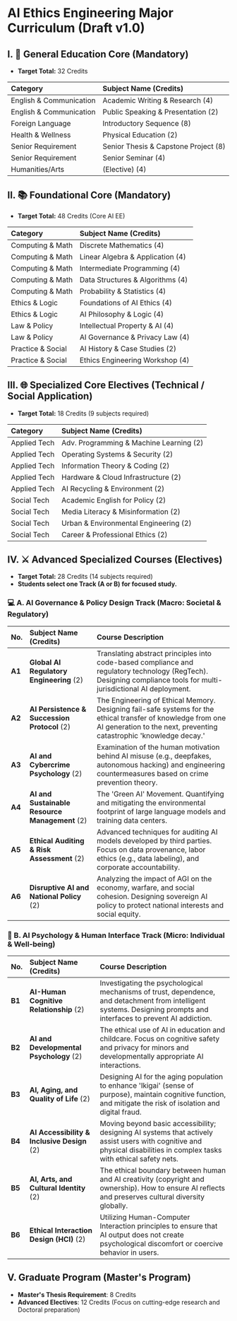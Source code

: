 # AI Ethics Engineering Major Curriculum (Draft v1.0)

## I. 🧩 General Education Core (Mandatory)
* **Target Total:** 32 Credits

| Category | Subject Name (Credits) |
| :--- | :--- |
| English & Communication | Academic Writing & Research (4) |
| English & Communication | Public Speaking & Presentation (2) |
| Foreign Language | Introductory Sequence (8) |
| Health & Wellness | Physical Education (2) |
| Senior Requirement | Senior Thesis & Capstone Project (8) |
| Senior Requirement | Senior Seminar (4) |
| Humanities/Arts | (Elective) (4) |

## II. 📚 Foundational Core (Mandatory)
* **Target Total:** 48 Credits (Core AI EE)

| Category | Subject Name (Credits) |
| :--- | :--- |
| Computing & Math | Discrete Mathematics (4) |
| Computing & Math | Linear Algebra & Application (4) |
| Computing & Math | Intermediate Programming (4) |
| Computing & Math | Data Structures & Algorithms (4) |
| Computing & Math | Probability & Statistics (4) |
| Ethics & Logic | Foundations of AI Ethics (4) |
| Ethics & Logic | AI Philosophy & Logic (4) |
| Law & Policy | Intellectual Property & AI (4) |
| Law & Policy | AI Governance & Privacy Law (4) |
| Practice & Social | AI History & Case Studies (2) |
| Practice & Social | Ethics Engineering Workshop (4) |

## III. 🌐 Specialized Core Electives (Technical / Social Application)
* **Target Total:** 18 Credits (9 subjects required)

| Category | Subject Name (Credits) |
| :--- | :--- |
| Applied Tech | Adv. Programming & Machine Learning (2) |
| Applied Tech | Operating Systems & Security (2) |
| Applied Tech | Information Theory & Coding (2) |
| Applied Tech | Hardware & Cloud Infrastructure (2) |
| Applied Tech | AI Recycling & Environment (2) |
| Social Tech | Academic English for Policy (2) |
| Social Tech | Media Literacy & Misinformation (2) |
| Social Tech | Urban & Environmental Engineering (2) |
| Social Tech | Career & Professional Ethics (2) |

## IV. ⚔️ Advanced Specialized Courses (Electives)
* **Target Total:** 28 Credits (14 subjects required)
* **Students select one Track (A or B) for focused study.**

### 💻 A. AI Governance & Policy Design Track (Macro: Societal & Regulatory)

| No. | Subject Name (Credits) | Course Description |
| :--- | :--- | :--- |
| **A1** | **Global AI Regulatory Engineering** (2) | Translating abstract principles into code-based compliance and regulatory technology (RegTech). Designing compliance tools for multi-jurisdictional AI deployment. |
| **A2** | **AI Persistence & Succession Protocol** (2) | The Engineering of Ethical Memory. Designing fail-safe systems for the ethical transfer of knowledge from one AI generation to the next, preventing catastrophic 'knowledge decay.' |
| **A3** | **AI and Cybercrime Psychology** (2) | Examination of the human motivation behind AI misuse (e.g., deepfakes, autonomous hacking) and engineering countermeasures based on crime prevention theory. |
| **A4** | **AI and Sustainable Resource Management** (2) | The 'Green AI' Movement. Quantifying and mitigating the environmental footprint of large language models and training data centers. |
| **A5** | **Ethical Auditing & Risk Assessment** (2) | Advanced techniques for auditing AI models developed by third parties. Focus on data provenance, labor ethics (e.g., data labeling), and corporate accountability. |
| **A6** | **Disruptive AI and National Policy** (2) | Analyzing the impact of AGI on the economy, warfare, and social cohesion. Designing sovereign AI policy to protect national interests and social equity. |

### 🧠 B. AI Psychology & Human Interface Track (Micro: Individual & Well-being)

| No. | Subject Name (Credits) | Course Description |
| :--- | :--- | :--- |
| **B1** | **AI-Human Cognitive Relationship** (2) | Investigating the psychological mechanisms of trust, dependence, and detachment from intelligent systems. Designing prompts and interfaces to prevent AI addiction. |
| **B2** | **AI and Developmental Psychology** (2) | The ethical use of AI in education and childcare. Focus on cognitive safety and privacy for minors and developmentally appropriate AI interactions. |
| **B3** | **AI, Aging, and Quality of Life** (2) | Designing AI for the aging population to enhance 'Ikigai' (sense of purpose), maintain cognitive function, and mitigate the risk of isolation and digital fraud. |
| **B4** | **AI Accessibility & Inclusive Design** (2) | Moving beyond basic accessibility; designing AI systems that actively assist users with cognitive and physical disabilities in complex tasks with ethical safety nets. |
| **B5** | **AI, Arts, and Cultural Identity** (2) | The ethical boundary between human and AI creativity (copyright and ownership). How to ensure AI reflects and preserves cultural diversity globally. |
| **B6** | **Ethical Interaction Design (HCI)** (2) | Utilizing Human-Computer Interaction principles to ensure that AI output does not create psychological discomfort or coercive behavior in users. |

## Ⅴ. Graduate Program (Master's Program)
* **Master's Thesis Requirement**: 8 Credits
* **Advanced Electives**: 12 Credits (Focus on cutting-edge research and Doctoral preparation)
